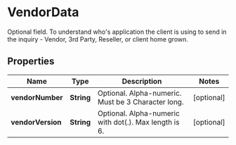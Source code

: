 

# VendorData

Optional field. To understand who's application the client is using to send in the inquiry - Vendor, 3rd Party, Reseller, or client home grown.
## Properties

Name | Type | Description | Notes
------------ | ------------- | ------------- | -------------
**vendorNumber** | **String** | Optional. Alpha-numeric. Must be 3 Character long. |  [optional]
**vendorVersion** | **String** | Optional. Alpha-numeric with dot(.). Max length is 6. |  [optional]



